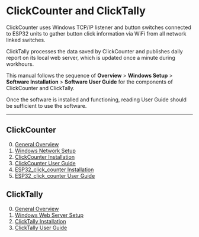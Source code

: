 # ClickCounter and ClickTally

ClickCounter uses Windows TCP/IP listener and button switches connected to ESP32 units to gather button click information via WiFi from all network linked switches.

ClickTally processes the data saved by ClickCounter and publishes daily report on its local web server, which is updated once a minute during workhours.

This manual follows the sequence of __Overview__ > __Windows Setup__ > __Software Installation__ > __Software User Guide__ for the components of ClickCounter and ClickTally.

Once the software is installed and functioning, reading User Guide should be sufficient to use the software.

---

## ClickCounter

0. [General Overview](ClickCounter/0%20General%20Overview.md)
1. [Windows Network Setup](ClickCounter/1%20Windows%20Network%20Setup.md)
2. [ClickCounter Installation](ClickCounter/2%20ClickCounter%20Installation.md)
3. [ClickCounter User Guide](ClickCounter/3%20ClickCounter%20User%20Guide.md)
4. [ESP32_click_counter Installation](ClickCounter/4%20ESP32_click_counter%20Installation.md)
5. [ESP32_click_counter User Guide](ClickCounter/5%20ESP32_click_counter%20User%20Guide.md)

## ClickTally

0. [General Overview](ClickTally/0%20General%20Overview.md)
1. [Windows Web Server Setup](ClickTally/1%20Windows%20Web%20Server%20Setup.md)
2. [ClickTally Installation](ClickTally/2%20ClickTally%20Installation.md)
3. [ClickTally User Guide](ClickTally/3%20ClickTally%20User%20Guide.md)
